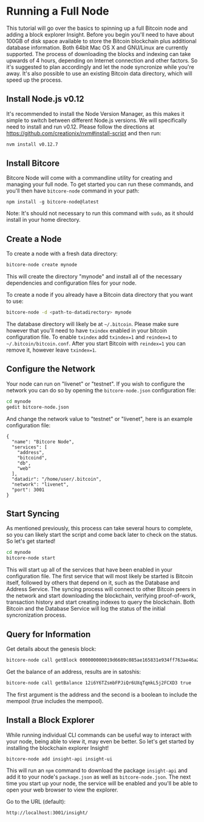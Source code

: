 # Running a Full Node

This tutorial will go over the basics to spinning up a full Bitcoin node and adding a block explorer Insight. Before you begin you'll need to have about 100GB of disk space available to store the Bitcoin blockchain plus additional database information. Both 64bit Mac OS X and GNU/Linux are currently supported. The process of downloading the blocks and indexing can take upwards of 4 hours, depending on Internet connection and other factors. So it's suggested to plan accordingly and let the node syncronize while you're away. It's also possible to use an existing Bitcoin data directory, which will speed up the process.

## Install Node.js v0.12

It's recommended to install the Node Version Manager, as this makes it simple to switch between different Node.js versions. We will specifically need to install and run v0.12. Please follow the directions at https://github.com/creationix/nvm#install-script and then run:

```bash
nvm install v0.12.7
```

## Install Bitcore

Bitcore Node will come with a commandline utility for creating and managing your full node. To get started you can run these commands, and you'll then have `bitcore-node` command in your path:

```
npm install -g bitcore-node@latest
```

Note: It's should not necessary to run this command with `sudo`, as it should install in your home directory.

## Create a Node

To create a node with a fresh data directory:

```bash
bitcore-node create mynode
```

This will create the directory "mynode" and install all of the necessary dependencies and configuration files for your node.


To create a node if you already have a Bitcoin data directory that you want to use:

```bash
bitcore-node -d <path-to-datadirectory> mynode
```

The database directory will likely be at `~/.bitcoin`. Please make sure however that you'll need to have `txindex` enabled in your bitcoin configuration file. To enable `txindex` add `txindex=1` and `reindex=1` to `~/.bitcoin/bitcoin.conf`. After you start Bitcoin with `reindex=1` you can remove it, however leave `txindex=1`.


## Configure the Network

Your node can run on "livenet" or "testnet". If you wish to configure the network you can do so by opening the `bitcore-node.json` configuration file:

```bash
cd mynode
gedit bitcore-node.json
```

And change the network value to "testnet" or "livenet", here is an example configuration file:

```
{
  "name": "Bitcore Node",
  "services": [
    "address",
    "bitcoind",
    "db",
    "web"
  ],
  "datadir": "/home/user/.bitcoin",
  "network": "livenet",
  "port": 3001
}
```

## Start Syncing

As mentioned previously, this process can take several hours to complete, so you can likely start the script and come back later to check on the status. So let's get started!

```bash
cd mynode
bitcore-node start
```

This will start up all of the services that have been enabled in your configuration file. The first service that will most likely be started is Bitcoin itself, followed by others that depend on it, such as the Database and Address Service. The syncing process will connect to other Bitcoin peers in the network and start downloading the blockchain, verifying proof-of-work, transaction history and start creating indexes to query the blockchain. Both Bitcoin and the Database Service will log the status of the initial syncronization process.

## Query for Information

Get details about the genesis block:

```bash
bitcore-node call getBlock 000000000019d6689c085ae165831e934ff763ae46a2a6c172b3f1b60a8ce26f
```

Get the balance of an address, results are in satoshis:

```bash
bitcore-node call getBalance 12i6Y6TZsmbFPJiQr6UXqTqmkL5j2FCXD3 true
```

The first argument is the address and the second is a boolean to include the mempool (true includes the mempool).


## Install a Block Explorer

While running individual CLI commands can be useful way to interact with your node, being able to view it, may even be better. So let's get started by installing the blockchain explorer Insight!

```
bitcore-node add insight-api insight-ui
```

This will run an `npm` command to download the package `insight-api` and add it to your node's `package.json` as well as `bitcore-node.json`. The next time you start up your node, the service will be enabled and you'll be able to open your web browser to view the explorer.

Go to the URL (default):

`http://localhost:3001/insight/`
